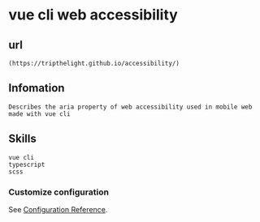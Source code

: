 # vue cli web accessibility

## url
```
(https://tripthelight.github.io/accessibility/)
```

## Infomation
```
Describes the aria property of web accessibility used in mobile web made with vue cli
```

## Skills
```
vue cli 
typescript
scss
```

### Customize configuration
See [Configuration Reference](https://cli.vuejs.org/config/).
